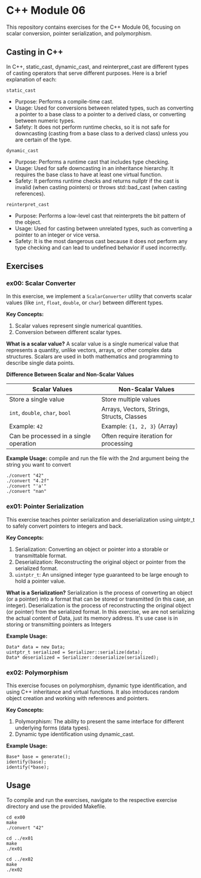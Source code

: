 # C++ Module 06

This repository contains exercises for the C++ Module 06, focusing on scalar conversion, pointer serialization, and polymorphism.

## Casting in C++
In C++, static_cast, dynamic_cast, and reinterpret_cast are different types of casting operators that serve different purposes. Here is a brief explanation of each:

`static_cast`
+ Purpose: Performs a compile-time cast.
+ Usage: Used for conversions between related types, such as converting a pointer to a base class to a pointer to a derived class, or converting between numeric types.
+ Safety: It does not perform runtime checks, so it is not safe for downcasting (casting from a base class to a derived class) unless you are certain of the type.

`dynamic_cast`
+ Purpose: Performs a runtime cast that includes type checking.
+ Usage: Used for safe downcasting in an inheritance hierarchy. It requires the base class to have at least one virtual function.
+ Safety: It performs runtime checks and returns nullptr if the cast is invalid (when casting pointers) or throws std::bad_cast (when casting references).

`reinterpret_cast`
+ Purpose: Performs a low-level cast that reinterprets the bit pattern of the object.
+ Usage: Used for casting between unrelated types, such as converting a pointer to an integer or vice versa.
+ Safety: It is the most dangerous cast because it does not perform any type checking and can lead to undefined behavior if used incorrectly.

## Exercises

### **ex00: Scalar Converter**

In this exercise, we implement a `ScalarConverter` utility that converts scalar values (like `int`, `float`, `double`, or `char`) between different types.

**Key Concepts:**

1. Scalar values represent single numerical quantities.
2. Conversion between different scalar types.

**What is a scalar value?**
A scalar value is a single numerical value that represents a quantity, unlike vectors, arrays, or other complex data structures. Scalars are used in both mathematics and programming to describe single data points.

**Difference Between Scalar and Non-Scalar Values**

| Scalar Values | Non-Scalar Values |
| ------------- | ----------------- |
| Store a single value | Store multiple values |
| `int`, `double`, `char`, `bool` | Arrays, Vectors, Strings, Structs, Classes |
| Example: `42` | Example: `{1, 2, 3}` (Array) |
| Can be processed in a single operation | Often require iteration for processing |

**Example Usage:**
compile and run the file with the 2nd argument being the string you want to convert
```
./convert "42"
./convert "4.2f"
./convert "'a'"
./convert "nan"
```

### **ex01: Pointer Serialization**
This exercise teaches pointer serialization and deserialization using uintptr_t to safely convert pointers to integers and back.

**Key Concepts:**

1. Serialization: Converting an object or pointer into a storable or transmittable format.
2. Deserialization: Reconstructing the original object or pointer from the serialized format.
3. `uintptr_t`: An unsigned integer type guaranteed to be large enough to hold a pointer value.

**What is a Serialization?**
Serialization is the process of converting an object (or a pointer) into a format that can be stored or transmitted (in this case, an integer).
Deserialization is the process of reconstructing the original object (or pointer) from the serialized format.
In this exercise, we are not serializing the actual content of Data, just its memory address.
It's use case is in storing or transmitting pointers as Integers

**Example Usage:**

```
Data* data = new Data;
uintptr_t serialized = Serializer::serialize(data);
Data* deserialized = Serializer::deserialize(serialized);
```
### **ex02: Polymorphism**

This exercise focuses on polymorphism, dynamic type identification, and using C++ inheritance and virtual functions. It also introduces random object creation and working with references and pointers.

**Key Concepts:**
1. Polymorphism: The ability to present the same interface for different underlying forms (data types).
2. Dynamic type identification using dynamic_cast.

**Example Usage:**

```
Base* base = generate();
identify(base);
identify(*base);
```

## Usage
To compile and run the exercises, navigate to the respective exercise directory and use the provided Makefile.

```
cd ex00
make
./convert "42"

cd ../ex01
make
./ex01

cd ../ex02
make
./ex02
```

